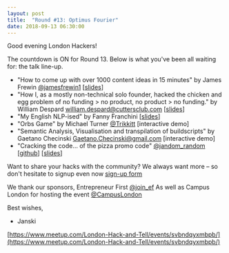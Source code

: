 ```yaml
---
layout: post
title:  "Round #13: Optimus Fourier"
date: 2018-09-13 06:30:00
---
```


Good evening London Hackers!

The countdown is ON for Round 13. Below is what you've been all waiting for: the talk line-up.

- "How to come up with over 1000 content ideas in 15 minutes" by James Frewin [@jamesfrewin1](https://twitter.com/jamesfrewin1)
[[slides](https://drive.google.com/open?id=1_m2Ea9dC0UZj1QY-EgSEEX7dKbGXcGoq)]
- "How I, as a mostly non-technical solo founder, hacked the chicken and egg problem of no funding > no product, no product > no funding." by William Despard [william.despard@cuttersclub.com](william.despard@cuttersclub.com)
[[slides](https://drive.google.com/open?id=1vm3qcSdBxFWNUhCAXJa1xB0ZGrEDM-dW)]
- "My English NLP-ised" by Fanny Franchini
[[slides](https://drive.google.com/open?id=1PJ85no5yZho_RF2jj_3IK6_T7CzKSh8K)]
- "Orbs Game" by Michael Turner [@Trikkitt](https://twitter.com/Trikkitt) [interactive demo]
- "Semantic Analysis, Visualisation and transpilation of buildscripts" by Gaetano Checinski [Gaetano.Checinski@gmail.com](Gaetano.Checinski@gmail.com) [interactive demo]
- "Cracking the code... of the pizza promo code" [@jandom_random](https://twitter.com/jandom_random)
[[github](https://github.com/jandom/dominos-pizza-promo-code-cracker)]
[[slides](https://drive.google.com/open?id=19QSwR-iF3c_wt2RVGObY2fi2lX-S8Pjm)]

Want to share your hacks with the community? We always want more – so don't hesitate to signup even now [sign-up form](https://goo.gl/forms/34zs7dEoOetKNJe93)

We thank our sponsors, Entrepreneur First [@join_ef](https://twitter.com/join_ef)
As well as Campus London for hosting the event [@CampusLondon](https://twitter.com/CampusLondon)

Best wishes,

- Janski

[https://www.meetup.com/London-Hack-and-Tell/events/svbndqyxmbpb/](https://www.meetup.com/London-Hack-and-Tell/events/svbndqyxmbpb/)
